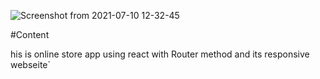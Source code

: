 ![Screenshot from 2021-07-10 12-32-45](https://user-images.githubusercontent.com/75792585/125160024-0ff6ed80-e17b-11eb-97cd-fd98eb6a13fd.png)


#Content

his is online store app using react with Router method and its responsive webseite`
